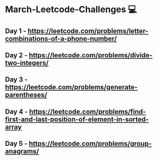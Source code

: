 # March-Leetcode-Challenges 💻

## Day 1 - https://leetcode.com/problems/letter-combinations-of-a-phone-number/

## Day 2 - https://leetcode.com/problems/divide-two-integers/

## Day 3 - https://leetcode.com/problems/generate-parentheses/

## Day 4 - https://leetcode.com/problems/find-first-and-last-position-of-element-in-sorted-array

## Day 5 - https://leetcode.com/problems/group-anagrams/
